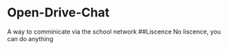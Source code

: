 # Open-Drive-Chat
A way to comminicate via the school network
##Liscence
No liscence, you can do anything
